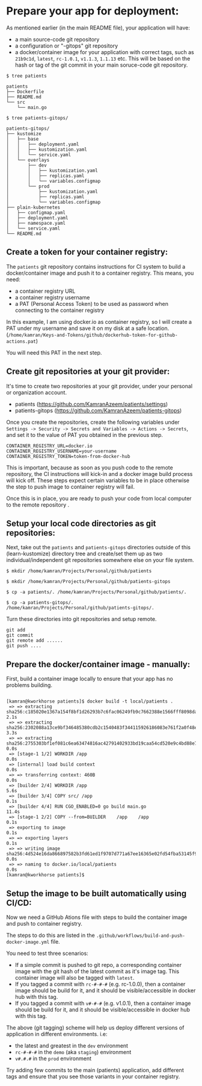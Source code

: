 # Prepare your app for deployment:

As mentioned earlier (in the main README file), your application will have:
* a main source-code git repository
* a configuration or "-gitops" git repository
* a docker/container image for your application with correct tags, such as `21b9c1d`, `latest`, `rc-1.0.1`, `v1.1.3`, `1.1.13` etc. This will be based on the hash or tag of the git commit in your main soruce-code git repository.


```
$ tree patients

patients
├── Dockerfile
├── README.md
└── src
    └── main.go
```

```
$ tree patients-gitops/

patients-gitops/
├── kustomize
│   ├── base
│   │   ├── deployment.yaml
│   │   ├── kustomization.yaml
│   │   └── service.yaml
│   └── overlays
│       ├── dev
│       │   ├── kustomization.yaml
│       │   ├── replicas.yaml
│       │   └── variables.configmap
│       └── prod
│           ├── kustomization.yaml
│           ├── replicas.yaml
│           └── variables.configmap
├── plain-kubernetes
│   ├── configmap.yaml
│   ├── deployment.yaml
│   ├── namespace.yaml
│   └── service.yaml
└── README.md
```

## Create a token for your container registry:

The `patients` git repository contains instructions for CI system to build a docker/container image and push it to a container registry. This means, you need:
* a container registry URL
* a container registry username
* a PAT (Personal Access Token) to be used as password when connecting to the container registry

In this example, I am using docker.io as container registry, so I will create a PAT under my username and save it on my disk at a safe location. (`/home/kamran/Keys-and-Tokens/github/dockerhub-token-for-github-actions.pat`)

You will need this PAT in the next step.

## Create git repositories at your git provider:
It's time to create two repositories at your git provider, under your personal or organization account. 


* patients (https://github.com/KamranAzeem/patients/settings)
* patients-gitops (https://github.com/KamranAzeem/patients-gitops)


Once you create the repositories, create the following variables under  `Settings -> Security -> Secrets and Variables -> Actions -> Secrets`, and set it to the value of PAT you obtained in the previous step.

```
CONTAINER_REGISTRY_URL=docker.io
CONTAINER_REGISTRY_USERNAME=your-username
CONTAINER_REGISTRY_TOKEN=token-from-docker-hub
```



This is important, because as soon as you push code to the remote repository, the CI instructions will kick-in and a docker image build process will kick off. These steps expect certain variables to be in place otherwise the step to push image to container registry will fail.

Once this is in place, you are ready to push your code from local computer to the remote repository .

## Setup your local code directories as git repositories:

Next, take out the `patients` and `patients-gitops` directories outside of this (learn-kustomize) directory tree and create/set them up as two individual/independent git repositories somewhere else on your file system. 

```
$ mkdir /home/kamran/Projects/Personal/github/patients

$ mkdir /home/kamran/Projects/Personal/github/patients-gitops
```

```
$ cp -a patients/. /home/kamran/Projects/Personal/github/patients/.

$ cp -a patients-gitops/. /home/kamran/Projects/Personal/github/patients-gitops/.
```


Turn these directories into git repositories and setup remote.

```
git add 
git commit
git remote add ......
git push ....
```




## Prepare the docker/container image - manually:

First, build a container image locally to ensure that your app has no problems building.
```

[kamran@kworkhorse patients]$ docker build -t local/patients .
 => => extracting sha256:c185020e1367a154f8bf1d26293b7c6fac06249fb9c7662388e1566fff8098da                                          2.1s
 => => extracting sha256:2302088a13ce9bf346485380cdb2c1540483f344115926186083e761f2a0f48e                                          3.3s
 => => extracting sha256:2755303bf1ef081c6ea63474816ac42791402933bd19caa54cd520e9c4bd88e7                                          0.0s
 => [stage-1 1/2] WORKDIR /app                                                                                                     0.0s
 => [internal] load build context                                                                                                  0.0s
 => => transferring context: 460B                                                                                                  0.0s
 => [builder 2/4] WORKDIR /app                                                                                                     5.6s
 => [builder 3/4] COPY src/ /app                                                                                                   0.1s
 => [builder 4/4] RUN CGO_ENABLED=0 go build main.go                                                                              11.4s
 => [stage-1 2/2] COPY --from=BUILDER    /app    /app                                                                              0.1s
 => exporting to image                                                                                                             0.1s
 => => exporting layers                                                                                                            0.1s
 => => writing image sha256:4d524e16da866897582b3fd61ed1f9707d771a67ee16365e02fd54fba53145f9                                       0.0s
 => => naming to docker.io/local/patients                                                                                          0.0s
[kamran@kworkhorse patients]$
```

## Setup the image to be built automatically using CI/CD:
Now we need a GitHub Ations file with steps to build the container image and push to container registry.

The steps to do this are listed in the `.github/workflows/build-and-push-docker-image.yml` file.

You need to test three scenarios:
* If a simple commit is pushed to git repo, a corresponding container image with the git hash of the latest commit as it's image tag. This container image will also be tagged with `latest`.
* If you tagged a commit with `rc-#-#-#` (e.g. rc-1.0.0), then a container image should be build for it, and it should be visible/accessible in docker hub with this tag.
* If you tagged a commit with `v#-#-#` (e.g. v1.0.1), then a container image should be build for it, and it should be visible/accessible in docker hub with this tag.

The above (git tagging) scheme will help us deploy different versions of application in different environments. i.e: 
* the latest and greatest in the `dev` environment
* `rc-#-#-#` in the `demo` (aka `staging`)  environment
* `v#.#.#` in the `prod` environment

Try adding few commits to the main (patients) application, add different tags and ensure that you see those variants in your container registry.


